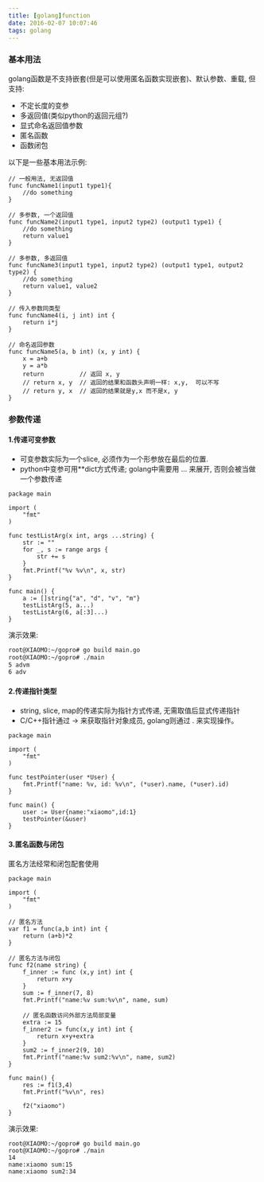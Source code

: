 ```yaml
---
title: [golang]function
date: 2016-02-07 10:07:46
tags: golang
---
```


### 基本用法
golang函数是不支持嵌套(但是可以使用匿名函数实现嵌套)、默认参数、重载, 但支持:
- 不定长度的变参
- 多返回值(类似python的返回元组?)
- 显式命名返回值参数
- 匿名函数
- 函数闭包

<!--more-->

以下是一些基本用法示例:
```golang
// 一般用法, 无返回值
func funcName1(input1 type1){
    //do something
}

// 多参数, 一个返回值
func funcName2(input1 type1, input2 type2) (output1 type1) {
    //do something
    return value1
}

// 多参数, 多返回值
func funcName3(input1 type1, input2 type2) (output1 type1, output2 type2) {
    //do something
    return value1, value2
}

// 传入参数同类型
func funcName4(i, j int) int {
    return i*j
}

// 命名返回参数
func funcName5(a, b int) (x, y int) {
    x = a+b
    y = a*b
    return          // 返回 x, y
    // return x, y  // 返回的结果和函数头声明一样: x,y,  可以不写
    // return y, x  // 返回的结果就是y,x 而不是x, y
}

```
### 参数传递
#### 1.传递可变参数
- 可变参数实际为一个slice, 必须作为一个形参放在最后的位置.
- python中变参可用**dict方式传递; golang中需要用 ... 来展开, 否则会被当做一个参数传递

```golang
package main

import (
    "fmt"
)

func testListArg(x int, args ...string) {
    str := ""
    for _, s := range args {
        str += s
    }
    fmt.Printf("%v %v\n", x, str)
}

func main() {
    a := []string{"a", "d", "v", "m"}
    testListArg(5, a...)
    testListArg(6, a[:3]...)
}

```
演示效果:
```bash
root@XIAOMO:~/gopro# go build main.go
root@XIAOMO:~/gopro# ./main
5 advm
6 adv
```
#### 2.传递指针类型
- string, slice, map的传递实际为指针方式传递, 无需取值后显式传递指针
- C/C++指针通过 -> 来获取指针对象成员, golang则通过 . 来实现操作。

```golang
package main

import (
    "fmt"
)

func testPointer(user *User) {
    fmt.Printf("name: %v, id: %v\n", (*user).name, (*user).id)
}

func main() {
    user := User{name:"xiaomo",id:1}
    testPointer(&user)
}
```
#### 3.匿名函数与闭包
匿名方法经常和闭包配套使用
```golang
package main

import (
    "fmt"
)

// 匿名方法
var f1 = func(a,b int) int {
    return (a+b)*2
}

// 匿名方法与闭包
func f2(name string) {
    f_inner := func (x,y int) int {
        return x+y
    }
    sum := f_inner(7, 8)
    fmt.Printf("name:%v sum:%v\n", name, sum)

    // 匿名函数访问外部方法局部变量
    extra := 15
    f_inner2 := func(x,y int) int {
        return x+y+extra
    }
    sum2 := f_inner2(9, 10)
    fmt.Printf("name:%v sum2:%v\n", name, sum2)
}

func main() {
    res := f1(3,4)
    fmt.Printf("%v\n", res)

    f2("xiaomo")
}
```
演示效果:
```golang
root@XIAOMO:~/gopro# go build main.go
root@XIAOMO:~/gopro# ./main
14
name:xiaomo sum:15
name:xiaomo sum2:34

```